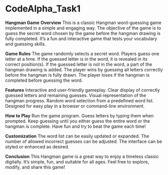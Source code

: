 # CodeAlpha_Task1
**Hangman Game**
**Overview**
This is a classic Hangman word-guessing game implemented in a simple and engaging way. The objective of the game is to guess the secret word chosen by the game before the hangman drawing is fully completed. It’s a fun and interactive game that tests your vocabulary and guessing skills.

**Game Rules**
The game randomly selects a secret word.
Players guess one letter at a time.
If the guessed letter is in the word, it is revealed in its correct position(s).
If the guessed letter is not in the word, a part of the hangman drawing is added.
The player wins by guessing all letters correctly before the hangman is fully drawn.
The player loses if the hangman is completed before guessing the word.

**Features**
Interactive and user-friendly gameplay.
Clear display of correctly guessed letters and remaining guesses.
Visual representation of the hangman progress.
Random word selection from a predefined word list.
Designed for easy play in a browser or command-line environment.

**How to Play**
Run the game program.
Guess letters by typing them when prompted.
Keep guessing until you either guess the entire word or the hangman is complete.
Have fun and try to beat the game each time!

**Customization**
The word list can be easily updated or expanded.
The number of allowed incorrect guesses can be adjusted.
The interface can be styled or enhanced as desired.

**Conclusion**
This Hangman game is a great way to enjoy a timeless classic digitally. It’s simple, fun, and suitable for all ages. Feel free to explore, modify, and share this game!


